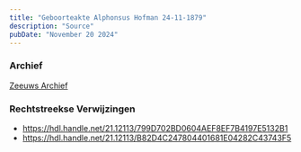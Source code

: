 ```yaml
---
title: "Geboorteakte Alphonsus Hofman 24-11-1879"
description: "Source"
pubDate: "November 20 2024"
---
```


### Archief
[Zeeuws Archief](https://www.zeeuwsarchief.nl/)

### Rechtstreekse Verwijzingen
- https://hdl.handle.net/21.12113/799D702BD0604AEF8EF7B4197E5132B1
- https://hdl.handle.net/21.12113/B82D4C247804401681E04282C43743F5